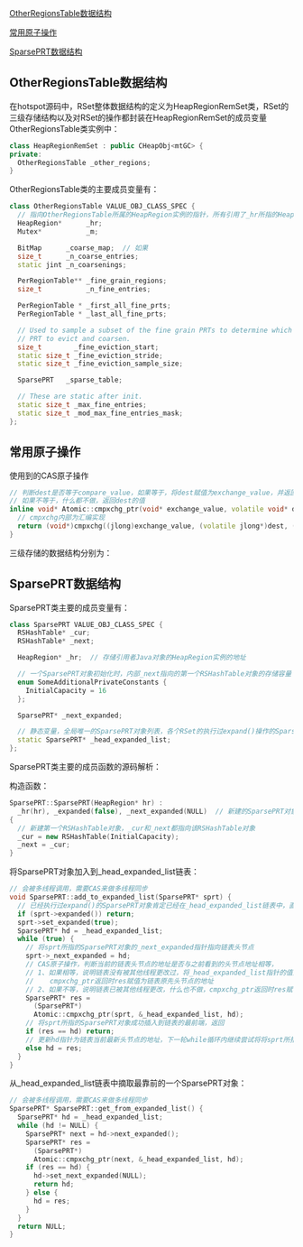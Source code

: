 [OtherRegionsTable数据结构](#jump_1)

[常用原子操作](#jump_2)

[SparsePRT数据结构](#jump_3)


## <span id="jump_1">OtherRegionsTable数据结构</span>
在hotspot源码中，RSet整体数据结构的定义为HeapRegionRemSet类，RSet的三级存储结构以及对RSet的操作都封装在HeapRegionRemSet的成员变量OtherRegionsTable类实例中：
```c++
class HeapRegionRemSet : public CHeapObj<mtGC> {
private:
  OtherRegionsTable _other_regions;
}
```

OtherRegionsTable类的主要成员变量有：
```c++
class OtherRegionsTable VALUE_OBJ_CLASS_SPEC {
  // 指向OtherRegionsTable所属的HeapRegion实例的指针，所有引用了_hr所指的HeapRegion内存区中对象的其他对象所在的Card或HeapRegion，都在本OtherRegionsTable中被记录。
  HeapRegion*      _hr;
  Mutex*           _m;

  BitMap      _coarse_map;  // 如果
  size_t      _n_coarse_entries;
  static jint _n_coarsenings;

  PerRegionTable** _fine_grain_regions;
  size_t           _n_fine_entries;

  PerRegionTable * _first_all_fine_prts;
  PerRegionTable * _last_all_fine_prts;

  // Used to sample a subset of the fine grain PRTs to determine which
  // PRT to evict and coarsen.
  size_t        _fine_eviction_start;
  static size_t _fine_eviction_stride;
  static size_t _fine_eviction_sample_size;

  SparsePRT   _sparse_table;

  // These are static after init.
  static size_t _max_fine_entries;
  static size_t _mod_max_fine_entries_mask;
};
```


## <span id="jump_2">常用原子操作</span>
使用到的CAS原子操作

```c++
// 判断dest是否等于compare_value，如果等于，将dest赋值为exchange_value，并返回dest的原值；
// 如果不等于，什么都不做，返回dest的值
inline void* Atomic::cmpxchg_ptr(void* exchange_value, volatile void* dest, void* compare_value) {
  // cmpxchg内部为汇编实现
  return (void*)cmpxchg((jlong)exchange_value, (volatile jlong*)dest, (jlong)compare_value);
}
```


三级存储的数据结构分别为：


## <span id="jump_3">SparsePRT数据结构</span>
SparsePRT类主要的成员变量有：
```c++
class SparsePRT VALUE_OBJ_CLASS_SPEC {
  RSHashTable* _cur;
  RSHashTable* _next;

  HeapRegion* _hr;  // 存储引用者Java对象的HeapRegion实例的地址

  // 一个SparsePRT对象初始化时，内部_next指向的第一个RSHashTable对象的存储容量
  enum SomeAdditionalPrivateConstants {
    InitialCapacity = 16
  };

  SparsePRT* _next_expanded;

  // 静态变量，全局唯一的SparsePRT对象列表，各个RSet的执行过expand()操作的SparsePRT对象都被加入该链表中
  static SparsePRT* _head_expanded_list;
};
```

SparsePRT类主要的成员函数的源码解析：

构造函数：
```c++
SparsePRT::SparsePRT(HeapRegion* hr) :
  _hr(hr), _expanded(false), _next_expanded(NULL)  // 新建的SparsePRT对象不在_head_expanded_list链表中，_expanded初始化为false
{
  // 新建第一个RSHashTable对象，_cur和_next都指向该RSHashTable对象
  _cur = new RSHashTable(InitialCapacity);
  _next = _cur;
}
```

将SparsePRT对象加入到_head_expanded_list链表：
```c++
// 会被多线程调用，需要CAS来做多线程同步
void SparsePRT::add_to_expanded_list(SparsePRT* sprt) {
  // 已经执行过expand()的SparsePRT对象肯定已经在_head_expanded_list链表中，直接返回
  if (sprt->expanded()) return;
  sprt->set_expanded(true);
  SparsePRT* hd = _head_expanded_list;
  while (true) {
    // 将sprt所指的SparsePRT对象的_next_expanded指针指向链表头节点
    sprt->_next_expanded = hd;
    // CAS原子操作，判断当前的链表头节点的地址是否与之前看到的头节点地址相等，
    // 1、如果相等，说明链表没有被其他线程更改过，将_head_expanded_list指针的值赋值为sprt，即sprt所指的SparsePRT对象成为链表头节点，
    //    cmpxchg_ptr返回时res赋值为链表原先头节点的地址
    // 2、如果不等，说明链表已被其他线程更改，什么也不做，cmpxchg_ptr返回时res赋值为链表当前最新头节点的地址
    SparsePRT* res =
      (SparsePRT*)
      Atomic::cmpxchg_ptr(sprt, &_head_expanded_list, hd);
    // 将sprt所指的SparsePRT对象成功插入到链表的最前端，返回  
    if (res == hd) return;
    // 更新hd指针为链表当前最新头节点的地址，下一轮while循环内继续尝试将将sprt所指的SparsePRT对象插入到链表的最前端
    else hd = res;
  }
}
```

从_head_expanded_list链表中摘取最靠前的一个SparsePRT对象：
```c++
// 会被多线程调用，需要CAS来做多线程同步
SparsePRT* SparsePRT::get_from_expanded_list() {
  SparsePRT* hd = _head_expanded_list;
  while (hd != NULL) {
    SparsePRT* next = hd->next_expanded();
    SparsePRT* res =
      (SparsePRT*)
      Atomic::cmpxchg_ptr(next, &_head_expanded_list, hd);
    if (res == hd) {
      hd->set_next_expanded(NULL);
      return hd;
    } else {
      hd = res;
    }
  }
  return NULL;
}
```





